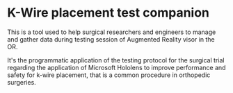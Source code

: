 # K-Wire placement test companion

This is a tool used to help surgical researchers and engineers to manage and gather data during testing session of Augmented Reality visor in the OR.

It's the programmatic application of the testing protocol for the surgical trial regarding the application of Microsoft Hololens to improve performance and safety for k-wire placement, that is a common procedure in orthopedic surgeries.